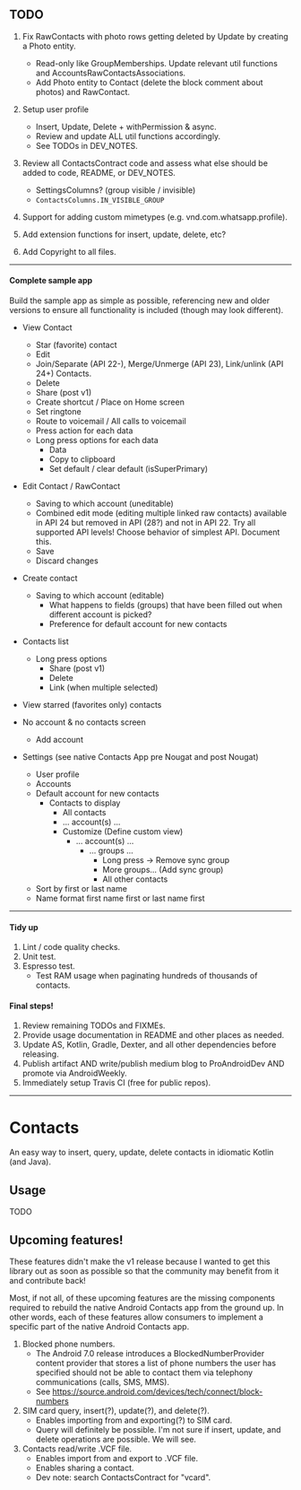 ## TODO

1. Fix RawContacts with photo rows getting deleted by Update by creating a Photo entity.
    - Read-only like GroupMemberships. Update relevant util functions and AccountsRawContactsAssociations.
    - Add Photo entity to Contact (delete the block comment about photos) and RawContact.

2. Setup user profile
    - Insert, Update, Delete + withPermission & async.
    - Review and update ALL util functions accordingly.
    - See TODOs in DEV_NOTES.

3. Review all ContactsContract code and assess what else should be added to code, README, or DEV_NOTES.
    - SettingsColumns? (group visible / invisible)
    - `ContactsColumns.IN_VISIBLE_GROUP`
4. Support for adding custom mimetypes (e.g. vnd.com.whatsapp.profile).
5. Add extension functions for insert, update, delete, etc?
6. Add Copyright to all files.

----------------------------------------------------------------------------------------------------

#### Complete sample app

Build the sample app as simple as possible, referencing new and older versions to ensure all
functionality is included (though may look different).

- View Contact
    - Star (favorite) contact
    - Edit
    - Join/Separate (API 22-), Merge/Unmerge (API 23), Link/unlink (API 24+) Contacts.
    - Delete
    - Share (post v1)
    - Create shortcut / Place on Home screen
    - Set ringtone
    - Route to voicemail / All calls to voicemail
    - Press action for each data
    - Long press options for each data
      - Data
      - Copy to clipboard
      - Set default / clear default (isSuperPrimary)
      
- Edit Contact / RawContact
    - Saving to which account (uneditable)
    - Combined edit mode (editing multiple linked raw contacts) available in API 24 but removed in
      API (28?) and not in API 22. Try all supported API levels! Choose behavior of simplest API. 
      Document this.
    - Save
    - Discard changes
    
- Create contact
    - Saving to which account (editable)
        - What happens to fields (groups) that have been filled out when different account is picked?
        - Preference for default account for new contacts
        
- Contacts list
    - Long press options
      - Share (post v1)
      - Delete
      - Link (when multiple selected)
                
- View starred (favorites only) contacts

- No account & no contacts screen
    - Add account

- Settings (see native Contacts App pre Nougat and post Nougat)
  - User profile
  - Accounts
  - Default account for new contacts
    - Contacts to display
        - All contacts
        - ... account(s) ...
        - Customize (Define custom view)
            - ... account(s) ...
                - ... groups ...
                    - Long press -> Remove sync group
                    - More groups... (Add sync group)
                    - All other contacts
  - Sort by first or last name
  - Name format first name first or last name first

----------------------------------------------------------------------------------------------------

#### Tidy up

1. Lint / code quality checks.
2. Unit test.
3. Espresso test.
    - Test RAM usage when paginating hundreds of thousands of contacts.

#### Final steps!

1. Review remaining TODOs and FIXMEs.
2. Provide usage documentation in README and other places as needed.
3. Update AS, Kotlin, Gradle, Dexter, and all other dependencies before releasing.
4. Publish artifact AND write/publish medium blog to ProAndroidDev AND promote via AndroidWeekly.
5. Immediately setup Travis CI (free for public repos).

----------------------------------------------------------------------------------------------------

# Contacts

An easy way to insert, query, update, delete contacts in idiomatic Kotlin (and Java).

## Usage

TODO


## Upcoming features!

These features didn't make the v1 release because I wanted to get this library out as soon as 
possible so that the community may benefit from it and contribute back!

Most, if not all, of these upcoming features are the missing components required to rebuild the
native Android Contacts app from the ground up. In other words, each of these features allow 
consumers to implement a specific part of the native Android Contacts app.

1. Blocked phone numbers.
    - The Android 7.0 release introduces a BlockedNumberProvider content provider that stores a list
      of phone numbers the user has specified should not be able to contact them via telephony
      communications (calls, SMS, MMS).
    - See https://source.android.com/devices/tech/connect/block-numbers
1. SIM card query, insert(?), update(?), and delete(?).
    - Enables importing from and exporting(?) to SIM card.
    - Query will definitely be possible. I'm not sure if insert, update, and delete operations
      are possible. We will see.
2. Contacts read/write .VCF file.
    - Enables import from and export to .VCF file.
    - Enables sharing a contact.
    - Dev note: search ContactsContract for "vcard".
